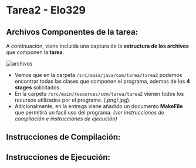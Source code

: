 # Tarea2 - Elo329
## Archivos Componentes de la tarea:
A continuación, viene incluida una captura de la **estructura de los archivos** que componen la **tarea**.

![archivos](https://cdn.discordapp.com/attachments/963944967141732384/985264370953121812/archivos.png)
- Vemos que en la carpeta ```/src/main/java/com/tarea/tarea2``` podemos encontrar todas las clases que componen el programa, ademas de los **4 stages** solicitados.
- En la carpeta ```/src/main/resources/com/tarea/tarea2```  vienen todos los recursos utilizados por el programa. (.png/.jpg).
- Adicionalmente, en la entrega viene añadido un documento **MakeFile** que permitirá un facil uso del programa. *(ver instrucciones de compilación e instrucciones de ejecución)*
## Instrucciones de Compilación:

## Instrucciones de Ejecución:



